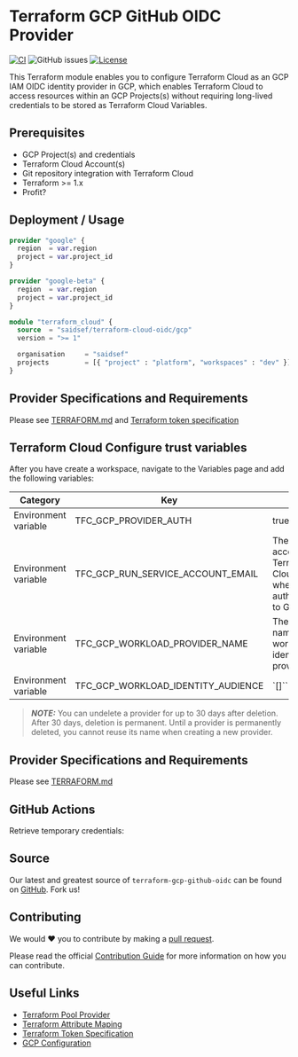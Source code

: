 # Terraform GCP GitHub OIDC Provider
[![CI](https://github.com/saidsef/terraform-gcp-github-oidc/actions/workflows/ci.yaml/badge.svg)](#deployment--usage) ![GitHub issues](https://img.shields.io/github/issues-raw/saidsef/terraform-gcp-github-oidc) [![License](https://img.shields.io/badge/License-Apache_2.0-blue.svg)](./LICENSE.md)

This Terraform module enables you to configure Terraform Cloud as an GCP IAM OIDC identity provider in GCP, which enables Terraform Cloud to access resources within an GCP Projects(s) without requiring long-lived credentials to be stored as Terraform Cloud Variables.

## Prerequisites

- GCP Project(s) and credentials
- Terraform Cloud Account(s)
- Git repository integration with Terraform Cloud
- Terraform >= 1.x
- Profit?

## Deployment / Usage

```terraform
provider "google" {
  region  = var.region
  project = var.project_id
}

provider "google-beta" {
  region  = var.region
  project = var.project_id
}

module "terraform_cloud" {
  source  = "saidsef/terraform-cloud-oidc/gcp"
  version = ">= 1"

  organisation     = "saidsef"
  projects         = [{ "project" : "platform", "workspaces" : "dev" }]
}
```

## Provider Specifications and Requirements

Please see [TERRAFORM.md](./TERRAFORM.md) and [Terraform token specification](https://developer.hashicorp.com/terraform/cloud-docs/workspaces/dynamic-provider-credentials/workload-identity-tokens#token-specification)

## Terraform Cloud Configure trust variables

After you have create a workspace, navigate to the Variables page and add the following variables:

| Category | Key | Value | Sensitive | Required |
| -------- | --- | ----- | --------- | -------- |
| Environment variable | TFC_GCP_PROVIDER_AUTH | true | false | Yes |
| Environment variable | TFC_GCP_RUN_SERVICE_ACCOUNT_EMAIL | The service account email Terraform Cloud will use when authenticating to GCP| false | Yes |
| Environment variable | TFC_GCP_WORKLOAD_PROVIDER_NAME | The canonical name of the workload identity provider. | false | Yes |
| Environment variable | TFC_GCP_WORKLOAD_IDENTITY_AUDIENCE | `[]`` | false | No |

> **_NOTE:_** You can undelete a provider for up to 30 days after deletion. After 30 days, deletion is permanent. Until a provider is permanently deleted, you cannot reuse its name when creating a new provider.

## Provider Specifications and Requirements

Please see [TERRAFORM.md](./TERRAFORM.md)

## GitHub Actions

Retrieve temporary credentials:

## Source

Our latest and greatest source of `terraform-gcp-github-oidc` can be found on [GitHub](https://github.com/saidsef/terraform-gcp-github-oidc/fork). Fork us!

## Contributing

We would :heart: you to contribute by making a [pull request](https://github.com/saidsef/terraform-gcp-github-oidc/pulls).

Please read the official [Contribution Guide](./CONTRIBUTING.md) for more information on how you can contribute.

## Useful Links

- [Terraform Pool Provider](https://registry.terraform.io/providers/hashicorp/google/latest/docs/resources/iam_workload_identity_pool_provider)
- [Terraform Attribute Maping](https://registry.terraform.io/providers/hashicorp/google/latest/docs/resources/iam_workload_identity_pool_provider#attribute_mapping)
- [Terraform Token Specification](https://developer.hashicorp.com/terraform/cloud-docs/workspaces/dynamic-provider-credentials/workload-identity-tokens#token-specification)
- [GCP Configuration](https://developer.hashicorp.com/terraform/cloud-docs/workspaces/dynamic-provider-credentials/gcp-configuration)
